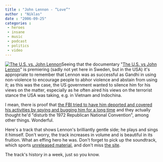```yaml
---
title : "John Lennon - “Love”"
author : "Niklas"
date : "2006-09-25"
categories : 
 - heroes
 - insane
 - music
 - podcast
 - politics
 - video
---
```


[![The U.S. vs. John Lennon](http://images.amazon.com/images/P/B000HKDEDI.01._SCMZZZZZZZ_.jpg)](http://www.amazon.com/gp/redirect.html%3FASIN=B000HKDEDI%26tag=niklasblog-20%26lcode=xm2%26cID=2025%26ccmID=165953%26location=/o/ASIN/B000HKDEDI%253FSubscriptionId=0EMV44A9A5YT1RVDGZ82 "View product details at Amazon")Seeing that the documentary "[The U.S. vs John Lennon](http://www.apple.com/trailers/lions_gate/theusvsjohnlennon)" is premiering (sadly not yet here in Sweden, but in the USA) it's appropriate to remember that Lennon was as successful as Gandhi in using non-violence to encourage people to abhor violence and abstain from using it; as this was the case, the US government wanted to silence him for his views on the matter, especially as he often aired his views on the terrorist stance the USA was taking, e.g. in Vietnam and Indochina.

I mean, there is proof that [the FBI tried to have him deported and covered his activities by spying and bugging him for a long time](http://www.thesmokinggun.com/archive/lennon1.html) and they actually thought he'd "disturb the 1972 Republican National Convention", among other things. Wonderful.

Here's a track that shows Lennon's brilliantly gentle side; he plays and sings it himself. Don't worry, the track increases in volume and is beautiful in its fruition. What an effing hero he was. Don't forget to pick up the soundtrack, which sports [unreleased material](http://www.nme.com/news/john-lennon/23758), and don't miss [the site](http://www.theusversusjohnlennon.com).

The track's history in a week, just so you know.

